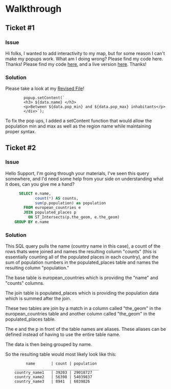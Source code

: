# Walkthrough

## Ticket #1

### Issue

Hi folks,
I wanted to add interactivity to my map, but for some reason I can't make my popups work. What am I doing wrong? Please find my code here. Thanks!
Please find my code [here](https://gist.github.com/pablomoniz/51568ba2dbfdba51ecfe35904e361a07#file-index-html), and a live version [here](https://bl.ocks.org/pablomoniz/raw/51568ba2dbfdba51ecfe35904e361a07). Thanks!

### Solution

Please take a look at my [Revised File](https://github.com/summert21/CARTO-skills-test/blob/master/Support-Tickets/PopUpFix.html)!

``` 
        popup.setContent(`
        <h3> ${data.name} </h3>
        <p>Between ${data.pop_min} and ${data.pop_max} inhabitants</p>
        </div>`);
```

To fix the pop ups, I added a setContent function that would allow the population min and max as well as the region name while maintaining proper syntax.

## Ticket #2

### Issue

Hello Support,
I'm going through your materials, I've seen this query somewhere, and I'd need some help from your side on understanding what it does, can you give me a hand?

```sql
      SELECT e.name,
             count(*) AS counts,
             sum(p.population) as population
        FROM european_countries e
        JOIN populated_places p
          ON ST_Intersects(p.the_geom, e.the_geom)
    GROUP BY e.name
``` 

### Solution

This SQL query pulls the name (country name in this case), a count of the rows thats were joined and names the resulting column "counts" (this is essentially counting all of the populated places in each country), and the sum of population numbers in the populated_places table and names the resulting column "population."

The base table is european_countries which is providing the "name" and "counts" columns.

The join table is populated_places which is providing the population data which is summed after the join.

These two tables are join by a match in a column called "the_geom" in the european_countries table and another column called "the_geom" in the populated_places table.

The e and the p in front of the table names are aliases. These aliases can be defined instead of having to use the entire table name.

The data is then being grouped by name.

So the resulting table would most likely look like this:

             name       | count | population
        _____________________________________
        country_name1   | 39203 | 29018727
        country_name2   | 56398 | 54039837
        country_name3   | 8941  | 6039826

